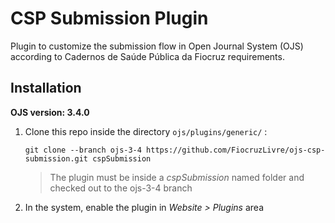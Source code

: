 # CSP Submission Plugin

Plugin to customize the submission flow in Open Journal System (OJS) according to Cadernos de Saúde Pública da Fiocruz requirements.


## Installation

**OJS version: 3.4.0**

1) Clone this repo inside the directory ``ojs/plugins/generic/`` :

   ``git clone --branch ojs-3-4 https://github.com/FiocruzLivre/ojs-csp-submission.git cspSubmission``

    > The plugin must be inside a _cspSubmission_ named folder and checked out to the ojs-3-4 branch
2) In the system, enable the plugin in _Website > Plugins_ area
